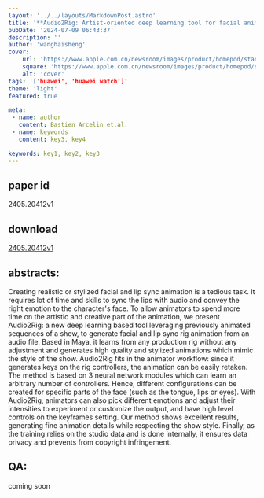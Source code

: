 ```yaml
---
layout: '../../layouts/MarkdownPost.astro'
title: '**Audio2Rig: Artist-oriented deep learning tool for facial animation**'
pubDate: '2024-07-09 06:43:37'
description: ''
author: 'wanghaisheng'
cover:
    url: 'https://www.apple.com.cn/newsroom/images/product/homepod/standard/Apple-HomePod-hero-230118_big.jpg.large_2x.jpg'
    square: 'https://www.apple.com.cn/newsroom/images/product/homepod/standard/Apple-HomePod-hero-230118_big.jpg.large_2x.jpg'
    alt: 'cover'
tags: '['huawei', 'huawei watch']' 
theme: 'light'
featured: true

meta:
 - name: author
   content: Bastien Arcelin et.al.
 - name: keywords
   content: key3, key4

keywords: key1, key2, key3
---
```


## paper id
2405.20412v1
## download
[2405.20412v1](http://arxiv.org/abs/2405.20412v1)
## abstracts:
Creating realistic or stylized facial and lip sync animation is a tedious task. It requires lot of time and skills to sync the lips with audio and convey the right emotion to the character's face. To allow animators to spend more time on the artistic and creative part of the animation, we present Audio2Rig: a new deep learning based tool leveraging previously animated sequences of a show, to generate facial and lip sync rig animation from an audio file. Based in Maya, it learns from any production rig without any adjustment and generates high quality and stylized animations which mimic the style of the show. Audio2Rig fits in the animator workflow: since it generates keys on the rig controllers, the animation can be easily retaken. The method is based on 3 neural network modules which can learn an arbitrary number of controllers. Hence, different configurations can be created for specific parts of the face (such as the tongue, lips or eyes). With Audio2Rig, animators can also pick different emotions and adjust their intensities to experiment or customize the output, and have high level controls on the keyframes setting. Our method shows excellent results, generating fine animation details while respecting the show style. Finally, as the training relies on the studio data and is done internally, it ensures data privacy and prevents from copyright infringement.
## QA:
coming soon
